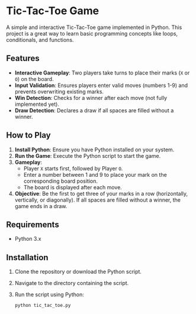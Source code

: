 # Tic-Tac-Toe Game

A simple and interactive Tic-Tac-Toe game implemented in Python. This project is a great way to learn basic programming concepts like loops, conditionals, and functions.

## Features

- **Interactive Gameplay**: Two players take turns to place their marks (`X` or `O`) on the board.
- **Input Validation**: Ensures players enter valid moves (numbers 1-9) and prevents overwriting existing marks.
- **Win Detection**: Checks for a winner after each move (not fully implemented yet).
- **Draw Detection**: Declares a draw if all spaces are filled without a winner.

## How to Play

1. **Install Python**: Ensure you have Python installed on your system.
2. **Run the Game**: Execute the Python script to start the game.
3. **Gameplay**:
   - Player `X` starts first, followed by Player `O`.
   - Enter a number between 1 and 9 to place your mark on the corresponding board position.
   - The board is displayed after each move.
4. **Objective**: Be the first to get three of your marks in a row (horizontally, vertically, or diagonally). If all spaces are filled without a winner, the game ends in a draw.

## Requirements

- Python 3.x

## Installation

1. Clone the repository or download the Python script.
2. Navigate to the directory containing the script.
3. Run the script using Python:

   ```bash
   python tic_tac_toe.py
